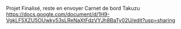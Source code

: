 Projet Finalisé, reste en envoyer
Carnet de bord Takuzu
https://docs.google.com/document/d/1H9-VgkLF5XZU5OUwky53sLReNaXtFdzVYJh8BaTy02U/edit?usp=sharing
